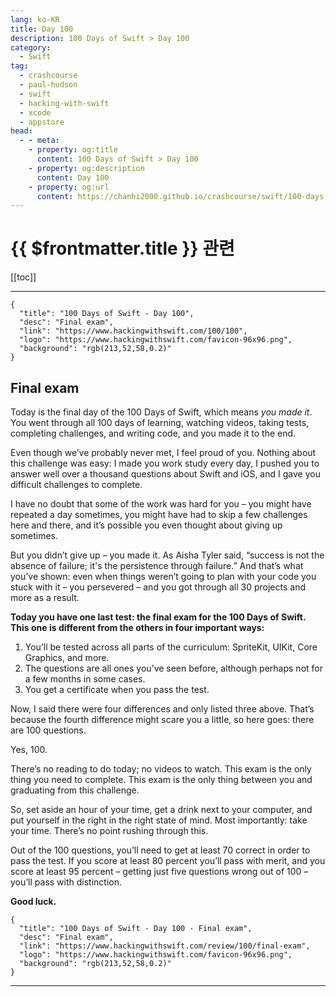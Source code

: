 ```yaml
---
lang: ko-KR
title: Day 100
description: 100 Days of Swift > Day 100
category:
  - Swift
tag: 
  - crashcourse
  - paul-hudson
  - swift
  - hacking-with-swift
  - xcode
  - appstore
head:
  - - meta:
    - property: og:title
      content: 100 Days of Swift > Day 100
    - property: og:description
      content: Day 100
    - property: og:url
      content: https://chanhi2000.github.io/crashcourse/swift/100-days-of-swift/100.html
---
```


# {{ $frontmatter.title }} 관련

[[toc]]

---

```component VPCard
{
  "title": "100 Days of Swift - Day 100",
  "desc": "Final exam",
  "link": "https://www.hackingwithswift.com/100/100",
  "logo": "https://www.hackingwithswift.com/favicon-96x96.png",
  "background": "rgb(213,52,58,0.2)"
}
```

## Final exam

Today is the final day of the 100 Days of Swift, which means _you made it_. You went through all 100 days of learning, watching videos, taking tests, completing challenges, and writing code, and you made it to the end.

Even though we’ve probably never met, I feel proud of you. Nothing about this challenge was easy: I made you work study every day, I pushed you to answer well over a thousand questions about Swift and iOS, and I gave you difficult challenges to complete.

I have no doubt that some of the work was hard for you – you might have repeated a day sometimes, you might have had to skip a few challenges here and there, and it’s possible you even thought about giving up sometimes.

But you didn’t give up – you made it. As Aisha Tyler said, “success is not the absence of failure; it's the persistence through failure.” And that’s what you’ve shown: even when things weren’t going to plan with your code you stuck with it – you persevered – and you got through all 30 projects and more as a result.

__Today you have one last test: the final exam for the 100 Days of Swift. This one is different from the others in four important ways:__

1. You’ll be tested across all parts of the curriculum: SpriteKit, UIKit, Core Graphics, and more.
2. The questions are all ones you’ve seen before, although perhaps not for a few months in some cases.
3. You get a certificate when you pass the test.

Now, I said there were four differences and only listed three above. That’s because the fourth difference might scare you a little, so here goes: there are 100 questions.

Yes, 100.

There’s no reading to do today; no videos to watch. This exam is the only thing you need to complete. This exam is the only thing between you and graduating from this challenge.

So, set aside an hour of your time, get a drink next to your computer, and put yourself in the right in the right state of mind. Most importantly: take your time. There’s no point rushing through this.

Out of the 100 questions, you’ll need to get at least 70 correct in order to pass the test. If you score at least 80 percent you’ll pass with merit, and you score at least 95 percent – getting just five questions wrong out of 100 – you’ll pass with distinction.

__Good luck.__

```component VPCard
{
  "title": "100 Days of Swift - Day 100 - Final exam",
  "desc": "Final exam",
  "link": "https://www.hackingwithswift.com/review/100/final-exam",
  "logo": "https://www.hackingwithswift.com/favicon-96x96.png",
  "background": "rgb(213,52,58,0.2)"
}

```

---

<TagLinks />